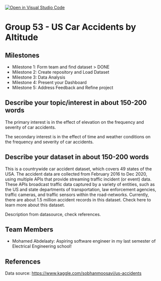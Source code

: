 [![Open in Visual Studio Code](https://classroom.github.com/assets/open-in-vscode-f059dc9a6f8d3a56e377f745f24479a46679e63a5d9fe6f495e02850cd0d8118.svg)](https://classroom.github.com/online_ide?assignment_repo_id=5947812&assignment_repo_type=AssignmentRepo)

# Group 53 - US Car Accidents by Altitude

## Milestones

- Milestone 1: Form team and find dataset > DONE
- Milestone 2: Create repository and Load Dataset
- Milestone 3: Data Analysis
- Milestone 4: Present your Dashboard
- Milestone 5: Address Feedback and Refine project

## Describe your topic/interest in about 150-200 words

The primary interest is in the effect of elevation on the frequency and severity of car accidents.

The secondary interest is in the effect of time and weather conditions on the frequency and severity of car accidents.

## Describe your dataset in about 150-200 words

This is a countrywide car accident dataset, which covers 49 states of the USA. The accident data are collected from February 2016 to Dec 2020, using multiple APIs that provide streaming traffic incident (or event) data. These APIs broadcast traffic data captured by a variety of entities, such as the US and state departments of transportation, law enforcement agencies, traffic cameras, and traffic sensors within the road-networks. Currently, there are about 1.5 million accident records in this dataset. Check here to learn more about this dataset.

Description from datasource, check references.

## Team Members

- Mohamed Abdelaaty: Aspiring software engineer in my last semester of Electrical Engineering school!

## References

Data source: https://www.kaggle.com/sobhanmoosavi/us-accidents